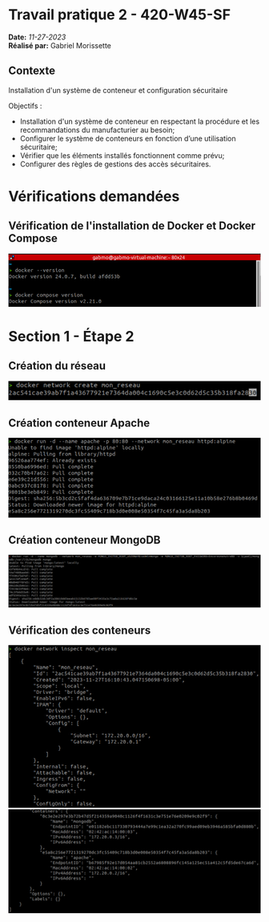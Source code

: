 # Travail pratique 2 - 420-W45-SF 

**Date:** _11-27-2023_<br> **Réalisé par:** Gabriel Morissette

## Contexte
Installation d'un système de conteneur et configuration sécuritaire 

Objectifs :

- Installation d'un système de conteneur en respectant la procédure et les recommandations du manufacturier au besoin;
- Configurer le système de conteneurs en fonction d’une utilisation sécuritaire;
- Vérifier que les éléments installés fonctionnent comme prévu;
- Configurer des règles de gestions des accès sécuritaires.

# Vérifications demandées

## Vérification de l'installation de Docker et Docker Compose
![Screenshot versions](img/version.PNG/)<br>

# Section 1 - Étape 2

## Création du réseau
![Screenshot reseau](img/reseau.PNG/)<br>

## Création conteneur Apache
![Screenshot apache](img/apache.PNG/)<br>

## Création conteneur MongoDB
![Screenshot mongo](img/mongo.PNG/)<br>

## Vérification des conteneurs
![Screenshot verif1](img/verifreseau1.PNG/)<br>
![Screenshot verif2](img/verifreseau2.PNG/)<br>
